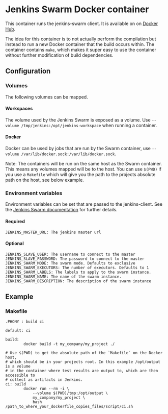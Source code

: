 # Jenkins Swarm Docker container

This container runs the jenkins-swarm client. It is available on on [Docker Hub](https://registry.hub.docker.com/u/lukesmith/jenkins-swarm/).

The idea for this container is to not actually perform the compilation but instead to run a new Docker container that the build occurs within. The container contains `make`, which makes it super easy to use the container without further modification of build dependencies.

## Configuration

### Volumes

The following volumes can be mapped.

#### Workspaces

The volume used by the Jenkins Swarm is exposed as a volume. Use `--volume /tmp/jenkins:/opt/jenkins-workspace` when
running a container.

#### Docker

Docker can be used by jobs that are run by the Swarm container, use `--volume /var/lib/docker.sock:/var/lib/docker.sock`.

Note: The containers will be run on the same host as the Swarm container. This means any volumes mapped will be to the host.
You can use `$(PWD)` if you use a `Makefile` which will give you the path to the projects absolute path on the host, see below example.

### Environment variables

Environment variables can be set that are passed to the jenkins-client. See the
[Jenkins Swarm documentation](https://wiki.jenkins-ci.org/display/JENKINS/Swarm+Plugin#SwarmPlugin-AvailableOptions)
for further details.

#### Required

    JENKINS_MASTER_URL: The jenkins master url

#### Optional

    JENKINS_SLAVE_USER: The username to connect to the master
    JENKINS_SLAVE_PASSWORD: The password to connect to the master
    JENKINS_SWARM_MODE: The swarm mode. Defaults to exclusive
    JENKINS_SWARM_EXECUTORS: The number of executors. Defaults to 1
    JENKINS_SWARM_LABELS: The labels to apply to the swarm instance.
    JENKINS_SWARM_NAME: The name of the swarm instance.
    JENKINS_SWARM_DESCRIPTION: The description of the swarm instance
    
## Example

### Makefile

```make
.PHONY : build ci

default: ci

build:
		docker build -t my_company/my_project ./

# Use $(PWD) to get the absolute path of the `Makefile` on the Docker host, 
# which should be in your projects root. In this example /opt/output is a volume
# in the container where test results are output to, which are then accessible to
# collect as artifacts in Jenkins.
ci: build
		docker run --rm -i \
			--volume $(PWD)/tmp:/opt/output \
			my_company/my_project \
			bash /path_to_where_your_dockerfile_copies_files/script/ci.sh
```
